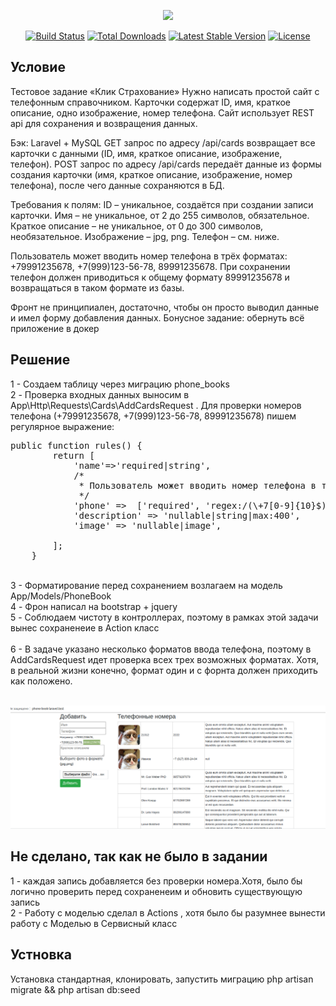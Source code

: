 <p align="center"><a href="https://laravel.com" target="_blank"><img src="https://raw.githubusercontent.com/laravel/art/master/logo-lockup/5%20SVG/2%20CMYK/1%20Full%20Color/laravel-logolockup-cmyk-red.svg" width="400"></a></p>

<p align="center">
<a href="https://travis-ci.org/laravel/framework"><img src="https://travis-ci.org/laravel/framework.svg" alt="Build Status"></a>
<a href="https://packagist.org/packages/laravel/framework"><img src="https://img.shields.io/packagist/dt/laravel/framework" alt="Total Downloads"></a>
<a href="https://packagist.org/packages/laravel/framework"><img src="https://img.shields.io/packagist/v/laravel/framework" alt="Latest Stable Version"></a>
<a href="https://packagist.org/packages/laravel/framework"><img src="https://img.shields.io/packagist/l/laravel/framework" alt="License"></a>
</p>

## Условие
Тестовое задание «Клик Страхование»
Нужно написать простой сайт с телефонным справочником.  Карточки содержат ID, имя, краткое описание, одно изображение, номер телефона. Сайт использует REST api для сохранения и возвращения данных.

Бэк:
Laravel + MySQL
GET запрос по адресу /api/cards возвращает все карточки с данными (ID, имя, краткое описание, изображение, телефон).
POST запрос по адресу /api/cards передаёт данные из формы создания карточки (имя, краткое описание, изображение, номер телефона), после чего данные сохраняются в БД.

Требования к полям:
ID – уникальное, создаётся при создании записи карточки.
Имя – не уникальное, от 2 до 255 символов, обязательное.
Краткое описание – не уникальное, от 0 до 300 символов, необязательное.
Изображение – jpg, png.
Телефон – см. ниже.

Пользователь может вводить номер телефона в трёх форматах: +79991235678, +7(999)123-56-78, 89991235678. При сохранении телефон должен приводиться к общему формату 89991235678 и возвращаться в таком формате из базы.

Фронт не принципиален, достаточно, чтобы он просто выводил данные и имел форму добавления данных.
Бонусное задание: обернуть всё приложение в докер

## Решение
1 - Создаем таблицу через миграцию phone_books<br>
2 - Проверка входных данных выносим в App\Http\Requests\Cards\AddCardsRequest . 
Для проверки номеров телефона (+79991235678, +7(999)123-56-78, 89991235678)  пишем регулярное выражение: 
<pre>
public function rules() {
		return [
            'name'=>'required|string',
            /*
             * Пользователь может вводить номер телефона в трёх форматах: +79991235678, +7(999)123-56-78, 89991235678
             */
            'phone' =>  ['required', 'regex:/(\+7[0-9]{10}$)|(8[0-9]{10}$)|(\+7\([0-9]{3}\)[0-9]{3}-[0-9]{2}-[0-9]{2}$)/'],
            'description' => 'nullable|string|max:400',
            'image' => 'nullable|image',

		];
	}
</pre>
<br>
3 - Форматирование перед сохранением возлагаем на модель App/Models/PhoneBook<br>
4 - Фрон написал на bootstrap + jquery<br>
5 - Соблюдаем чистоту в контроллерах, поэтому в рамках этой задачи вынес сохраненеие в Action класс<br>
<br>6 - В задаче указано несколько форматов ввода телефона, поэтому в AddCardsRequest идет проверка всех трех возможных форматах. 
Хотя, в реальной жизни конечно, формат один и с форнта должен приходить как положено.

<br><img src="https://raw.githubusercontent.com/deen8122/phone-book-laravel/main/public/screenshot.png">

## Не сделано, так как не было в задании
1 - каждая запись добавляется без проверки номера.Хотя, было бы логично проверить перед сохраненеим и обновить существующую запись<br>
2 - Работу с моделью сделал в Actions , хотя было бы разумнее вынести работу с Моделью в Сервисный класс<br>


## Устновка
Установка стандартная, клонировать, запустить миграцию php artisan migrate && php artisan db:seed 
